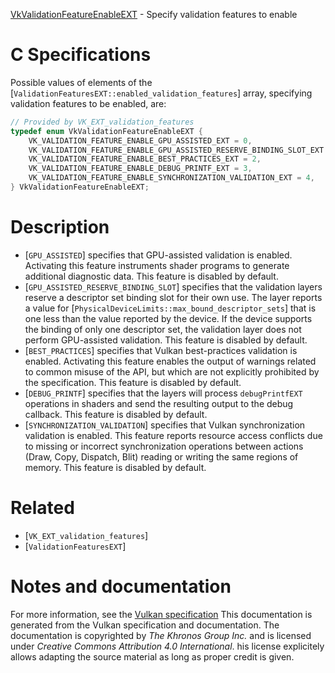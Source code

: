 [VkValidationFeatureEnableEXT](https://www.khronos.org/registry/vulkan/specs/1.3-extensions/man/html/VkValidationFeatureEnableEXT.html) - Specify validation features to enable

# C Specifications
Possible values of elements of the
[`ValidationFeaturesEXT::enabled_validation_features`] array,
specifying validation features to be enabled, are:
```c
// Provided by VK_EXT_validation_features
typedef enum VkValidationFeatureEnableEXT {
    VK_VALIDATION_FEATURE_ENABLE_GPU_ASSISTED_EXT = 0,
    VK_VALIDATION_FEATURE_ENABLE_GPU_ASSISTED_RESERVE_BINDING_SLOT_EXT = 1,
    VK_VALIDATION_FEATURE_ENABLE_BEST_PRACTICES_EXT = 2,
    VK_VALIDATION_FEATURE_ENABLE_DEBUG_PRINTF_EXT = 3,
    VK_VALIDATION_FEATURE_ENABLE_SYNCHRONIZATION_VALIDATION_EXT = 4,
} VkValidationFeatureEnableEXT;
```

# Description
- [`GPU_ASSISTED`] specifies that GPU-assisted validation is enabled. Activating this feature instruments shader programs to generate additional diagnostic data. This feature is disabled by default.
- [`GPU_ASSISTED_RESERVE_BINDING_SLOT`] specifies that the validation layers reserve a descriptor set binding slot for their own use. The layer reports a value for [`PhysicalDeviceLimits::max_bound_descriptor_sets`] that is one less than the value reported by the device. If the device supports the binding of only one descriptor set, the validation layer does not perform GPU-assisted validation. This feature is disabled by default.
- [`BEST_PRACTICES`] specifies that Vulkan best-practices validation is enabled. Activating this feature enables the output of warnings related to common misuse of the API, but which are not explicitly prohibited by the specification. This feature is disabled by default.
- [`DEBUG_PRINTF`] specifies that the layers will process `debugPrintfEXT` operations in shaders and send the resulting output to the debug callback. This feature is disabled by default.
- [`SYNCHRONIZATION_VALIDATION`] specifies that Vulkan synchronization validation is enabled. This feature reports resource access conflicts due to missing or incorrect synchronization operations between actions (Draw, Copy, Dispatch, Blit) reading or writing the same regions of memory. This feature is disabled by default.

# Related
- [`VK_EXT_validation_features`]
- [`ValidationFeaturesEXT`]

# Notes and documentation
For more information, see the [Vulkan specification](https://www.khronos.org/registry/vulkan/specs/1.3-extensions/html/vkspec.html)
This documentation is generated from the Vulkan specification and documentation.
The documentation is copyrighted by *The Khronos Group Inc.* and is licensed under *Creative Commons Attribution 4.0 International*.
his license explicitely allows adapting the source material as long as proper credit is given.
        
